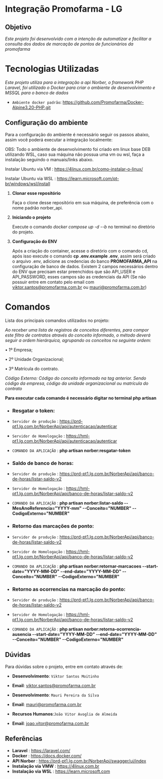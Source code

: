 # Integração Promofarma - LG

## Objetivo

_Este projeto foi desenvolvido com a intenção de automatizar e facilitar a consulta dos dados de marcação de pontos de funcionários da promofarma_

# Tecnologias Utilizadas

_Este projeto utiliza para a integração a api Norber, o framework PHP Laravel, foi utilizado o Docker para criar o ambiente de desenvolvimento e MSSQL para o banco de dados_

-   `Ambiente docker padrão`: https://github.com/Promofarma/Docker-Alpine3.20-PHP.git

## Configuração do ambiente

Para a configuração do ambiente é necessário seguir os passos abaixo, assim você poderá executar a integração localmente:

OBS: Todo o ambiente de desenvolvimento foi criado em linux base DEB utilizando WSL, caso sua máquina não possua uma vm ou wsl, faça a instalação seguindo o manuais/links abaixo.

Instalar Ubuntu via VM : https://4linux.com.br/como-instalar-o-linux/

Instalar Ubuntu via WSL : https://learn.microsoft.com/pt-br/windows/wsl/install

1. **Clonar esse repositório**

    Faça o clone desse repositório em sua máquina, de preferência com o nome padrão norber_api.

2. **Iniciando o projeto**

    Execute o comando _docker compose up -d --b_ no terminal no diretório do projeto.

3. **Configuração do ENV**

    Após a criação do container, acesse o diretório com o comando cd, após isso execute o comando **cp .env.example .env**,
    assim será criado o arquivo .env, adicione as credencias do banco **PROMOFARMA_API** na configuração de banco de dados.
    Existem 2 campos necessários dentro do ENV que precisam estar preenchidos que são API_USER e API_PASSWORD, esses campos são as credenciais da API (Se não possuir entre em contato pelo email com viktor.santos@promofarma.com.br ou mauri@promofarma.com.br)

# Comandos

Lista dos principais comandos utilizados no projeto:

_Ao receber uma lista de registros de conceitos diferentes, para compor este filtro de contratos através do
conceito informado, o método deverá seguir a ordem hierárquica, agrupando os conceitos na seguinte ordem:_

• 1º Empresa;

• 2º Unidade Organizacional;

• 3º Matrícula do contrato.

_Código Externo: Código do conceito informado na tag anterior. Sendo código da
empresa, código da unidade organizacional ou matrícula do contrato_

**Para executar cada comando é necessário digitar no terminal php artisan**

-   ### Resgatar o token:
-   `Servidor de produção` : https://prd-pt1.lg.com.br/NorberApi/api/autenticacao/autenticar
-   `Servidor de Homologação` : https://hml-pt1.lg.com.br/NorberApi/api/autenticacao/autenticar
-   `COMANDO DA APLICAÇÃO` : **php artisan norber:resgatar-token**

-   ### Saldo de banco de horas:
-   `Servidor de produção` : https://prd-pt1.lg.com.br/NorberApi/api/banco-de-horas/listar-saldo-v2
-   `Servidor de Homologação` : https://hml-pt1.lg.com.br/NorberApi/api/banco-de-horas/listar-saldo-v2
-   `COMANDO DA APLICAÇÃO` : **php artisan norber:listar-saldo --MesAnoReferencia="YYYY-mm" --Conceito="NUMBER" --CodigoExterno="NUMBER"**

-   ### Retorno das marcações de ponto:
-   `Servidor de produção` : https://prd-pt1.lg.com.br/NorberApi/api/banco-de-horas/listar-saldo-v2
-   `Servidor de Homologação` : https://hml-pt1.lg.com.br/NorberApi/api/banco-de-horas/listar-saldo-v2
-   `COMANDO DA APLICAÇÃO` : **php artisan norber:retornar-marcacoes --start-date="YYYY-MM-DD" --end-date="YYYY-MM-DD" --Conceito="NUMBER" --CodigoExterno="NUMBER"**

-   ### Retorno as ocorrencias na marcação do ponto:
-   `Servidor de produção` : https://prd-pt1.lg.com.br/NorberApi/api/banco-de-horas/listar-saldo-v2
-   `Servidor de Homologação` : https://hml-pt1.lg.com.br/NorberApi/api/banco-de-horas/listar-saldo-v2
-   `COMANDO DA APLICAÇÃO` : **php artisan norber:retorna-ocorrencia-ausencia --start-date="YYYY-MM-DD" --end-date="YYYY-MM-DD" --Conceito="NUMBER" --CodigoExterno="NUMBER"**

## Dúvidas

Para dúvidas sobre o projeto, entre em contato através de:

-   **Desenvolvimento**: `Viktor Santos Moitinho`
-   **Email**: viktor.santos@promofarma.com.br

-   **Desenvolvimento**: `Mauri Pereira da Silva`
-   **Email**: mauri@promofarma.com.br

-   **Recursos Humanos**:`João Vitor Avoglia de Almeida`
-   **Email**: joao.vitor@promofarma.com.br

## Referências

-   **Laravel** : https://laravel.com/
-   **Docker** : https://docs.docker.com/
-   **API Norber** : https://prd-pt1.lg.com.br/NorberApi/swagger/ui/index
-   **Instalação via VMW** : https://4linux.com.br
-   **Instalação via WSL** : https://learn.microsoft.com
